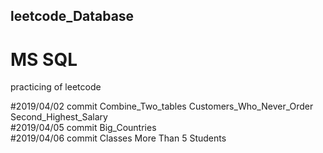 ## leetcode_Database  
# MS SQL
practicing of leetcode

#2019/04/02 commit Combine_Two_tables  Customers_Who_Never_Order Second_Highest_Salary  
#2019/04/05 commit Big_Countries  
#2019/04/06 commit Classes More Than 5 Students  
